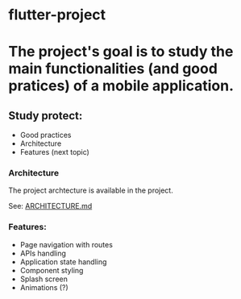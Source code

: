 flutter-project
===============

The project's goal is to study the main functionalities (and good pratices) of a mobile application.
====================================================================================================

## Study protect:
  - Good practices
  - Architecture
  - Features (next topic)

### Architecture
  The project archtecture is available in the project.
  
  See: [ARCHITECTURE.md](https://github.com/felipe-corerato-ifood/flutter-project/blob/master/ARCHITECTURE.md)

### Features: 
  - Page navigation with routes
  - APIs handling
  - Application state handling
  - Component styling
  - Splash screen
  - Animations (?)
